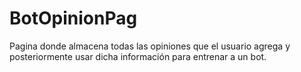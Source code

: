 # BotOpinionPag
Pagina donde almacena todas las opiniones que el usuario agrega y posteriormente usar dicha información para entrenar a un bot.

